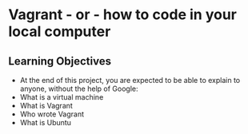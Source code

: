 # Vagrant - or - how to code in your local computer
## Learning Objectives
* At the end of this project, you are expected to be able to explain to anyone, without the help of Google:
* What is a virtual machine
* What is Vagrant
* Who wrote Vagrant
* What is Ubuntu
